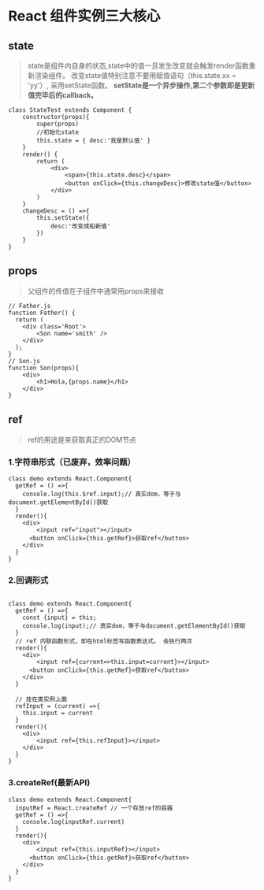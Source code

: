 # React 组件实例三大核心

## state

> state是组件内自身的状态,state中的值一旦发生改变就会触发render函数重新渲染组件。
> 改变state值特别注意不要用赋值语句（this.state.xx = 'yy'）, 采用setState函数。
> **setState是一个异步操作,第二个参数即是更新值完毕后的callback。**

```tsx
class StateTest extends Component {
	constructor(props){
		super(props)
		//初始化state
		this.state = { desc:'我是默认值' }
	}
    render() {
        return (
        	<div>
        		<span>{this.state.desc}</span>
           		<button onClick={this.changeDesc}>修改state值</button>
        	</div>	
        )
    }
    changeDesc = () =>{
    	this.setState({
    		desc:'改变成船新值'
    	})
    }
}
```

## props

> 父组件的传值在子组件中通常用props来接收

```tsx
// Father.js
function Father() {
  return (
  	<div class='Root'>
  		<Son name='smith' />
  	</div>	
  );
}
// Son.js
function Son(props){
	<div>
		<h1>Hola,{props.name}</h1>
	</div>	
}
```

## ref

> ref的用途是来获取真正的DOM节点

### 1.字符串形式（已废弃，效率问题）

``` tsx
class demo extends React.Component{
  getRef = () =>{
    console.log(this.$ref.input);// 真实dom，等于与document.getElementById()获取
  }
  render(){
    <div>
    	<input ref="input"></input>	
      <button onClick={this.getRef}>获取ref</button>
    </div>
  }
}
```

### 2.回调形式

``` tsx

class demo extends React.Component{
  getRef = () =>{
    const {input} = this;
    console.log(input);// 真实dom，等于与document.getElementById()获取
  }
  // ref 内联函数形式，即在html标签写函数表达式。 会执行两次
  render(){
    <div>
    	<input ref={current=>this.input=current}></input>	
      <button onClick={this.getRef}>获取ref</button>
    </div>
  }
  
  // 挂在类实例上面
  refInput = (current) =>{
    this.input = current
  }
  render(){
    <div>
    	<input ref={this.refInput}></input>	
    </div>	
  }
}
```

### 3.createRef(最新API)

``` tsx
class demo extends React.Component{
  inputRef = React.createRef // 一个存放ref的容器
  getRef = () =>{
    console.log(inputRef.current)
  }
  render(){
    <div>
    	<input ref={this.inputRef}></input>	
      <button onClick={this.getRef}>获取ref</button>
    </div>
  }
}
```

